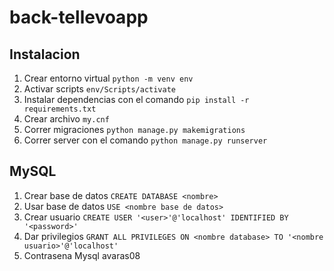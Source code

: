 # back-tellevoapp

## Instalacion

1. Crear entorno virtual `python -m venv env`
2. Activar scripts `env/Scripts/activate`
3. Instalar dependencias con el comando `pip install -r requirements.txt`
4. Crear archivo `my.cnf`
5. Correr migraciones `python manage.py makemigrations`
6. Correr server con el comando `python manage.py runserver`

## MySQL

1. Crear base de datos `CREATE DATABASE <nombre>`
2. Usar base de datos `USE <nombre base de datos>`
3. Crear usuario `CREATE USER '<user>'@'localhost' IDENTIFIED BY '<password>'`
4. Dar privilegios `GRANT ALL PRIVILEGES ON <nombre database> TO '<nombre usuario>'@'localhost'`
5. Contrasena Mysql avaras08
